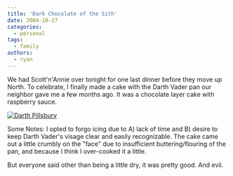 ```yaml
---
title: 'Dark Chocolate of the Sith'
date: 2004-10-27
categories:
  - personal
tags:
  - family
authors:
  - ryan
---
```


We had Scott'n'Annie over tonight for one last dinner before they move up North. To celebrate, I finally made a cake with the Darth Vader pan our neighbor gave me a few months ago. It was a chocolate layer cake with raspberry sauce.

[![Darth Pillsbury](/images/vader-cake-300.jpg)](http://leilani.spaceninja.com/kmorg/vader-cake-800.jpg)

Some Notes: I opted to forgo icing due to A) lack of time and B) desire to keep Darth Vader's visage clear and easily recognizable. The cake came out a little crumbly on the "face" due to insufficient buttering/flouring of the pan, and because I think I over-cooked it a little.

But everyone said other than being a little dry, it was pretty good. And evil.
